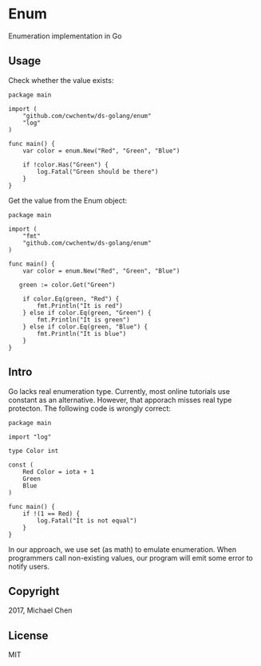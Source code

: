 # Enum

Enumeration implementation in Go

## Usage

Check whether the value exists:

```
package main

import (
    "github.com/cwchentw/ds-golang/enum"
    "log"
)

func main() {
    var color = enum.New("Red", "Green", "Blue")

    if !color.Has("Green") {
	    log.Fatal("Green should be there")
    }
}
```

Get the value from the Enum object:

```
package main

import (
    "fmt"
    "github.com/cwchentw/ds-golang/enum"
)

func main() {
    var color = enum.New("Red", "Green", "Blue")

   green := color.Get("Green")

    if color.Eq(green, "Red") {
        fmt.Println("It is red")
    } else if color.Eq(green, "Green") {
        fmt.Println("It is green")
    } else if color.Eq(green, "Blue") {
        fmt.Println("It is blue")
    }
}
```

## Intro

Go lacks real enumeration type. Currently, most online tutorials use constant as an alternative. However, that apporach misses real type protecton. The following code is wrongly correct:

```
package main

import "log"

type Color int

const (
    Red Color = iota + 1
    Green
    Blue
)

func main() {
    if !(1 == Red) {
        log.Fatal("It is not equal")
    }
}
```

In our approach, we use set (as math) to emulate enumeration. When programmers call non-existing values, our program will emit some error to notify users.

## Copyright

2017, Michael Chen

## License

MIT